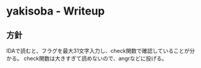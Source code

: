 # yakisoba - Writeup

## 方針
IDAで読むと、フラグを最大31文字入力し、check関数で確認していることが分かる。
check関数は大きすぎて読めないので、angrなどに投げる。
